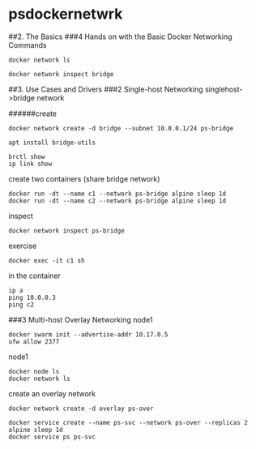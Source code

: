 # psdockernetwrk
##2. The Basics
###4 Hands on with the Basic Docker Networking Commands
```
docker network ls
```
```
docker network inspect bridge
```

##3. Use Cases and Drivers
###2 Single-host Networking
singlehost->bridge network  

######create
```
docker network create -d bridge --subnet 10.0.0.1/24 ps-bridge
```
```
apt install bridge-utils
```
```
brctl show
ip link show
```

create two containers (share bridge network)
```
docker run -dt --name c1 --network ps-bridge alpine sleep 1d
docker run -dt --name c2 --network ps-bridge alpine sleep 1d
```
inspect
```
docker network inspect ps-bridge
```


exercise
```
docker exec -it c1 sh
```
in the container
```
ip a
ping 10.0.0.3
ping c2
```
###3 Multi-host Overlay Networking
node1
```
docker swarm init --advertise-addr 10.17.0.5
ufw allow 2377
```

node1
```
docker node ls
docker network ls
```
create an overlay network
```
docker network create -d overlay ps-over
```
```
docker service create --name ps-svc --network ps-over --replicas 2 alpine sleep 1d
docker service ps ps-svc
```

